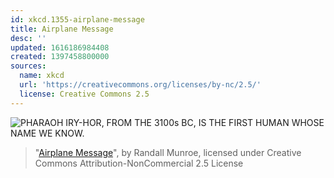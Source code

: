 ```yaml
---
id: xkcd.1355-airplane-message
title: Airplane Message
desc: ''
updated: 1616186984408
created: 1397458800000
sources:
  name: xkcd
  url: 'https://creativecommons.org/licenses/by-nc/2.5/'
  license: Creative Commons 2.5
---
```

![PHARAOH IRY-HOR, FROM THE 3100s BC, IS THE FIRST HUMAN WHOSE NAME WE KNOW.](https://imgs.xkcd.com/comics/airplane_message.png)
> "[Airplane Message](https://xkcd.com/1355/)", by Randall Munroe, licensed under Creative Commons Attribution-NonCommercial 2.5 License
